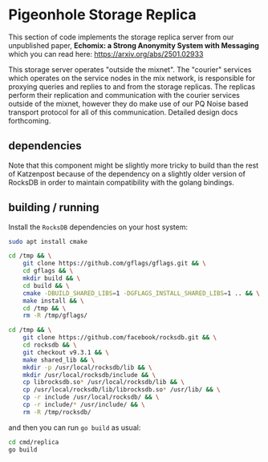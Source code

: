 # Pigeonhole Storage Replica

This section of code implements the storage replica server from our
unpublished paper, **Echomix: a Strong Anonymity System with
Messaging** which you can read here: https://arxiv.org/abs/2501.02933

This storage server operates "outside the mixnet". The "courier"
services which operates on the service nodes in the mix network, is
responsible for proxying queries and replies to and from the storage
replicas. The replicas perform their replication and communication
with the courier services outside of the mixnet, however they do make
use of our PQ Noise based transport protocol for all of this
communication. Detailed design docs forthcoming.

## dependencies

Note that this component might be slightly more tricky to build than
the rest of Katzenpost because of the dependency on a slightly older
version of RocksDB in order to maintain compatibility with the golang
bindings.

## building / running

Install the `RocksDB` dependencies on your host system:

```bash
sudo apt install cmake

cd /tmp && \
    git clone https://github.com/gflags/gflags.git && \
    cd gflags && \
    mkdir build && \
    cd build && \
    cmake -DBUILD_SHARED_LIBS=1 -DGFLAGS_INSTALL_SHARED_LIBS=1 .. && \
    make install && \
    cd /tmp && \
    rm -R /tmp/gflags/

cd /tmp && \
    git clone https://github.com/facebook/rocksdb.git && \
    cd rocksdb && \
    git checkout v9.3.1 && \
    make shared_lib && \
    mkdir -p /usr/local/rocksdb/lib && \
    mkdir /usr/local/rocksdb/include && \
    cp librocksdb.so* /usr/local/rocksdb/lib && \
    cp /usr/local/rocksdb/lib/librocksdb.so* /usr/lib/ && \
    cp -r include /usr/local/rocksdb/ && \
    cp -r include/* /usr/include/ && \
    rm -R /tmp/rocksdb/
```

and then you can run `go build` as usual:

```bash
cd cmd/replica
go build
```
